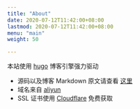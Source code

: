 ```yaml
---
title: "About"
date: 2020-07-12T11:42:00+08:00
lastmod: 2020-07-12T11:42:00+08:00
menu: "main"
weight: 50

---
```


本站使用 [hugo](https://gohugo.io) 博客引擎强力驱动

- 源码以及博客 Markdown 原文请查看 [这里](https://github.com/newcome/newcome.github.com) 
- 域名来自 [aliyun](https://wanwang.aliyun.com)
- SSL 证书使用 [Cloudflare](https://www.cloudflare.com) 免费获取

